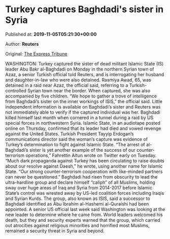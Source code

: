 
# Turkey captures Baghdadi's sister in Syria

Published at: **2019-11-05T05:21:30+00:00**

Author: **Reuters**

Original: [The Express Tribune](https://tribune.com.pk/story/2093784/3-turkey-captures-baghdadis-sister-syria/)

WASHINGTON: Turkey captured the sister of dead militant Islamic State (IS) leader Abu Bakr al-Baghdadi on Monday in the northern Syrian town of Azaz, a senior Turkish official told Reuters, and is interrogating her husband and daughter-in-law who were also detained.
Rasmiya Awad, 65, was detained in a raid near Azaz, the official said, referring to a Turkish-controlled Syrian town near the border. When captured, she was also accompanied by five children.
“We hope to gather a trove of intelligence from Baghdadi’s sister on the inner workings of ISIS,” the official said.
Little independent information is available on Baghdadi’s sister and Reuters was not immediately able to verify if the captured individual was her.
Baghdadi killed himself last month when cornered in a tunnel during a raid by US special forces in northwestern Syria. Islamic State, in an audiotape posted online on Thursday, confirmed that its leader had died and vowed revenge against the United States.
Turkish President Tayyip Erdogan’s communications director said the woman’s capture was evidence of Turkey’s determination to fight against Islamic State.
“The arrest of al-Baghdadi’s sister is yet another example of the success of our counter-terrorism operations,” Fahrettin Altun wrote on Twitter early on Tuesday.
“Much dark propaganda against Turkey has been circulating to raise doubts about our resolve against Daesh,” he wrote, using another name for Islamic State.
“Our strong counter-terrorism cooperation with like-minded partners can never be questioned.”
Baghdadi had risen from obscurity to lead the ultra-hardline group and declare himself “caliph” of all Muslims, holding sway over huge areas of Iraq and Syria from 2014-2017 before Islamic State’s control was wrested away by US-led coalition forces including Iraqis and Syrian Kurds.
The group, also known as ISIS, said a successor to Baghdadi identified as Abu Ibrahim al-Hashemi al-Quraishi had been appointed. A senior US official last week said Washington was looking at the new leader to determine where he came from.
World leaders welcomed his death, but they and security experts warned that the group, which carried out atrocities against religious minorities and horrified most Muslims, remained a security threat in Syria and beyond.
